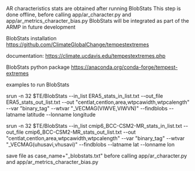 AR characteristics stats are obtained after running BlobStats
This step is done offline, before calling app/ar_character.py and app/ar_metrics_character_bias.py
BlobStats will be integrated as part of the ARMP in future development

BlobStats installation
    https://github.com/ClimateGlobalChange/tempestextremes

documentation:
    https://climate.ucdavis.edu/tempestextremes.php

BlobStats python package
    https://anaconda.org/conda-forge/tempest-extremes

examples to run BlobStats

srun -n 32 $TE/BlobStats --in_list ERA5_stats_in_list.txt --out_file ERA5_stats_out_list.txt --out "centlat,centlon,area,wtpcawidth,wtpcalength" --var "binary_tag" --wtvar "_VECMAG(VIWVE,VIWVN)" --findblobs --latname latitude --lonname longitude

srun -n 32 $TE/BlobStats --in_list cmip6_BCC-CSM2-MR_stats_in_list.txt --out_file cmip6_BCC-CSM2-MR_stats_out_list.txt --out "centlat,centlon,area,wtpcawidth,wtpcalength" --var "binary_tag" --wtvar "_VECMAG(uhusavi,vhusavi)" --findblobs --latname lat --lonname lon

save file as case_name+"_blobstats.txt" before calling app/ar_character.py and app/ar_metrics_character_bias.py
